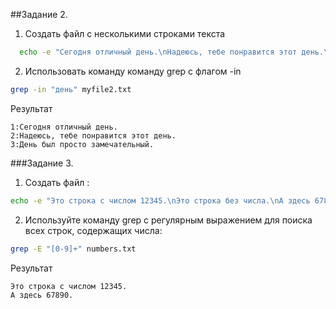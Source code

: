 ##Задание 2. 

1. Создать файл с несколькими строками текста
```bash
  echo -e "Сегодня отличный день.\nНадеюсь, тебе понравится этот день.\nДень был просто замечательный." > myfile2.txt
```
2. Использовать команду команду grep с флагом -in
```bash
grep -in "день" myfile2.txt
```

Результат
```
1:Сегодня отличный день.
2:Надеюсь, тебе понравится этот день.
3:День был просто замечательный.
```

###Задание 3.
1. Создать файл :
```bash
echo -e "Это строка с числом 12345.\nЭто строка без числа.\nА здесь 67890." > numbers.txt
```
2. Используйте команду grep с регулярным выражением для поиска всех строк, содержащих числа:
```bash
grep -E "[0-9]+" numbers.txt 
```

Результат
```
Это строка с числом 12345.
А здесь 67890.
```

